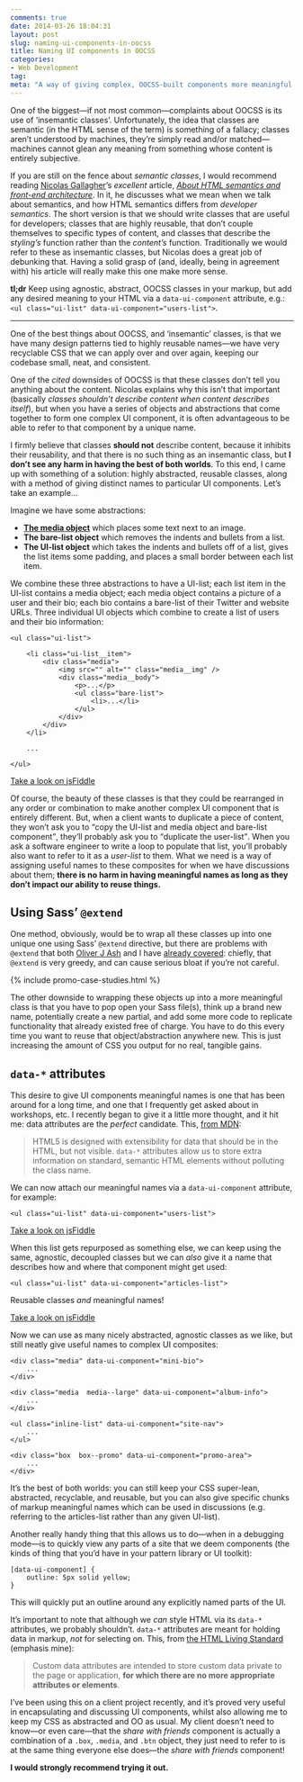 ```yaml
---
comments: true
date: 2014-03-26 18:04:31
layout: post
slug: naming-ui-components-in-oocss
title: Naming UI components in OOCSS
categories:
- Web Development
tag:
meta: "A way of giving complex, OOCSS-built components more meaningful names"
---
```


One of the biggest—if not most common—complaints about OOCSS is its use of
‘insemantic classes’. Unfortunately, the idea that classes are semantic (in the
HTML sense of the term) is something of a fallacy; classes aren’t understood by
machines, they’re simply read and/or matched—machines cannot glean any meaning
from something whose content is entirely subjective.

If you are still on the fence about <i>semantic classes</i>, I would recommend
reading [Nicolas Gallagher](https://twitter.com/necolas)’s _excellent_ article,
[<cite>About HTML semantics and front-end architecture</cite>](http://nicolasgallagher.com/about-html-semantics-front-end-architecture/).
In it, he discusses what we mean when we talk about semantics, and how HTML
semantics differs from <i>developer semantics</i>. The short version is that we
should write classes that are useful for developers; classes that are highly
reusable, that don’t couple themselves to specific types of content, and classes
that describe the _styling’s_ function rather than the _content’s_ function.
Traditionally we would refer to these as insemantic classes, but Nicolas does a
great job of debunking that. Having a solid grasp of (and, ideally, being in
agreement with) his article will really make this one make more sense.

**tl;dr** Keep using agnostic, abstract, OOCSS classes in your markup, but add
any desired meaning to your HTML via a `data-ui-component` attribute, e.g.:
`<ul class="ui-list" data-ui-component="users-list">`.

---

One of the best things about OOCSS, and ‘insemantic’ classes, is that we have
many design patterns tied to highly reusable names—we have very recyclable CSS
that we can apply over and over again, keeping our codebase small, neat, and
consistent.

One of the _cited_ downsides of OOCSS is that these classes don’t tell you
anything about the content. Nicolas explains why this isn’t that important
(basically <i>classes shouldn’t describe content when content describes
itself</i>), but when you have a series of objects and abstractions that come
together to form one complex UI component, it is often advantageous to be able
to refer to that component by a unique name.

I firmly believe that classes **should not** describe content, because it
inhibits their reusability, and that there is no such thing as an insemantic
class, but **I don’t see any harm in having the best of both worlds**. To this
end, I came up with something of a solution: highly abstracted, reusable
classes, along with a method of giving distinct names to particular UI
components. Let’s take an example…

Imagine we have some abstractions:

* **[The media object](http://www.stubbornella.org/content/2010/06/25/the-media-object-saves-hundreds-of-lines-of-code/)**
  which places some text next to an image.
* **The bare-list object** which removes the indents and bullets from a list.
* **The UI-list object** which takes the indents and bullets off of a list,
  gives the list items some padding, and places a small border between each list
  item.

We combine these three abstractions to have a UI-list; each list item in the
UI-list contains a media object; each media object contains a picture of a user
and their bio; each bio contains a bare-list of their Twitter and website URLs.
Three individual UI objects which combine to create a list of users and their
bio information:

    <ul class="ui-list">

        <li class="ui-list__item">
            <div class="media">
                <img src="" alt="" class="media__img" />
                <div class="media__body">
                    <p>...</p>
                    <ul class="bare-list">
                        <li>...</li>
                    </ul>
                </div>
            </div>
        </li>

        ...

    </ul>

[Take a look on jsFiddle](http://jsfiddle.net/csswizardry/f9hvs)

Of course, the beauty of these classes is that they could be rearranged in any
order or combination to make another complex UI component that is entirely
different.  But, when a client wants to duplicate a piece of content, they won’t
ask you to <q>copy the UI-list and media object and bare-list component</q>,
they’ll probably ask you to <q>duplicate the user-list</q>. When you ask a
software engineer to write a loop to populate that list, you’ll probably also
want to refer to it as a <i>user-list</i> to them. What we need is a way of
assigning useful names to these composites for when we have discussions about
them; **there is no harm in having meaningful names as long as they don’t impact
our ability to reuse things.**

## Using Sass’ `@extend`

One method, obviously, would be to wrap all these classes up into one unique one
using Sass’ `@extend` directive, but there are problems with `@extend` that both
[Oliver J Ash](http://oliverjash.me/2012/09/07/methods-for-modifying-objects-in-oocss.html)
and I have [already covered](/2014/01/extending-silent-classes-in-sass/):
chiefly, that `@extend` is very greedy, and can cause serious bloat if you’re
not careful.

{% include promo-case-studies.html %}

The other downside to wrapping these objects up into a more meaningful class is
that you have to pop open your Sass file(s), think up a brand new name,
potentially create a new partial, and add some more code to replicate
functionality that already existed free of charge. You have to do this every
time you want to reuse that object/abstraction anywhere new. This is just
increasing the amount of CSS you output for no real, tangible gains.

## `data-*` attributes

This desire to give UI components meaningful names is one that has been around
for a long time, and one that I frequently get asked about in workshops, etc. I
recently began to give it a little more thought, and it hit me: data attributes
are the _perfect_ candidate. This, [from
MDN](https://developer.mozilla.org/en-US/docs/Web/Guide/HTML/Using_data_attributes):

> HTML5 is designed with extensibility for data that should be in the HTML, but
> not visible. `data-*` attributes allow us to store extra information on
> standard, semantic HTML elements without polluting the class name.

We can now attach our meaningful names via a `data-ui-component` attribute, for
example:

    <ul class="ui-list" data-ui-component="users-list">

[Take a look on jsFiddle](http://jsfiddle.net/csswizardry/f9hvs/1)

When this list gets repurposed as something else, we can keep using the same,
agnostic, decoupled classes but we can _also_ give it a name that describes how
and where that component might get used:

    <ul class="ui-list" data-ui-component="articles-list">

Reusable classes _and_ meaningful names!

[Take a look on jsFiddle](http://jsfiddle.net/csswizardry/f9hvs/2)

Now we can use as many nicely abstracted, agnostic classes as we like, but still
neatly give useful names to complex UI composites:

    <div class="media" data-ui-component="mini-bio">
        ...
    </div>

    <div class="media  media--large" data-ui-component="album-info">
        ...
    </div>

    <ul class="inline-list" data-ui-component="site-nav">
        ...
    </ul>

    <div class="box  box--promo" data-ui-component="promo-area">
        ...
    </div>

It’s the best of both worlds: you can still keep your CSS super-lean,
abstracted, recyclable, and reusable, but you can also give specific chunks of
markup meaningful names which can be used in discussions (e.g. referring to the
articles-list rather than any given UI-list).

Another really handy thing that this allows us to do—when in a debugging mode—is
to quickly view any parts of a site that we deem components (the kinds of thing
that you’d have in your pattern library or UI toolkit):

    [data-ui-component] {
        outline: 5px solid yellow;
    }

This will quickly put an outline around any explicitly named parts of the UI.

It’s important to note that although we _can_ style HTML via its `data-*`
attributes, we probably shouldn’t. `data-*` attributes are meant for holding
data in markup, _not_ for selecting on. This, from [the HTML Living
Standard](https://www.w3.org/TR/2011/WD-html5-20110525/elements.html#embedding-custom-non-visible-data-with-the-data-attributes)
(emphasis mine):

> Custom data attributes are intended to store custom data private to the page
> or application, **for which there are no more appropriate attributes or
> elements**.

I’ve been using this on a client project recently, and it’s proved very useful
in encapsulating and discussing UI components, whilst also allowing me to keep
my CSS as abstracted and OO as usual. My client doesn’t need to know—or even
care—that the <i>share with friends</i> component is actually a combination of a
`.box`, `.media`, and `.btn` object, they just need to refer to is at the same
thing everyone else does—the <i>share with friends</i> component!

**I would strongly recommend trying it out.**
